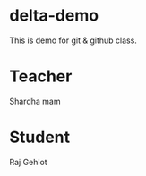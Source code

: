 # delta-demo
This is demo for git &amp; github class.


# Teacher
 Shardha mam

# Student 
 Raj Gehlot
 
